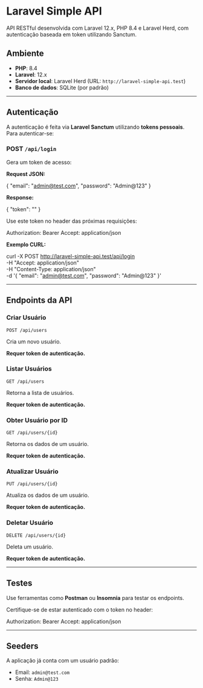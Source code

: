 
# Laravel Simple API

API RESTful desenvolvida com Laravel 12.x, PHP 8.4 e Laravel Herd, com autenticação baseada em token utilizando Sanctum.

## Ambiente

- **PHP**: 8.4
- **Laravel**: 12.x
- **Servidor local**: Laravel Herd (URL: `http://laravel-simple-api.test`)
- **Banco de dados**: SQLite (por padrão)

---

## Autenticação

A autenticação é feita via **Laravel Sanctum** utilizando **tokens pessoais**. Para autenticar-se:

### POST `/api/login`

Gera um token de acesso:

**Request JSON:**

{
  "email": "admin@test.com",
  "password": "Admin@123"
}

**Response:**

{
  "token": "<TOKEN>"
}

Use este token no header das próximas requisições:

Authorization: Bearer <TOKEN>
Accept: application/json

**Exemplo CURL:**

curl -X POST http://laravel-simple-api.test/api/login \
     -H "Accept: application/json" \
     -H "Content-Type: application/json" \
     -d '{ "email": "admin@test.com", "password": "Admin@123" }'

---

## Endpoints da API

### Criar Usuário

`POST /api/users`

Cria um novo usuário.

**Requer token de autenticação.**

### Listar Usuários

`GET /api/users`

Retorna a lista de usuários.

**Requer token de autenticação.**

### Obter Usuário por ID

`GET /api/users/{id}`

Retorna os dados de um usuário.

**Requer token de autenticação.**

### Atualizar Usuário

`PUT /api/users/{id}`

Atualiza os dados de um usuário.

**Requer token de autenticação.**

### Deletar Usuário

`DELETE /api/users/{id}`

Deleta um usuário.

**Requer token de autenticação.**

---

## Testes

Use ferramentas como **Postman** ou **Insomnia** para testar os endpoints.

Certifique-se de estar autenticado com o token no header:

Authorization: Bearer <TOKEN>
Accept: application/json

---

## Seeders

A aplicação já conta com um usuário padrão:

- Email: `admin@test.com`
- Senha: `Admin@123`
